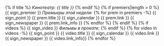 {% if title %} *Кинотеатр: {{ title }}*  {% endif %}
{% if premiers|length > 0 %}
{{ sign_premier }} *Премьеры этой недели:*
{% for prem in premiers -%}
{{ sign_point }} {{ prem.title }} {{ sign_calendar }} {{ prem.link }} {{ sign_newspaper }} {{ prem.link_info }}
{% endfor %}
{% endif %}
{% if videos %} {{ sign_video }} *Фильмы в прокате:* {% endif %}
{% for video in videos -%}
{{ sign_point }} {{ video.title }} {{ sign_calendar }} {{ video.link }} {{ sign_newspaper }} {{ video.link_info}}
{% endfor %}